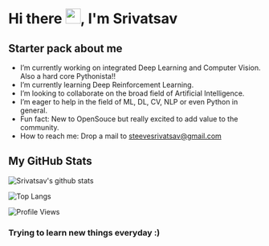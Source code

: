 # Hi there <img src="https://raw.githubusercontent.com/MartinHeinz/MartinHeinz/master/wave.gif" width="30px">, I'm Srivatsav

## Starter pack about me

- I’m currently working on integrated Deep Learning and Computer Vision. Also a hard core Pythonista!!
- I’m currently learning Deep Reinforcement Learning.
- I’m looking to collaborate on the broad field of Artificial Intelligence.
- I’m eager to help in the field of ML, DL, CV, NLP or even Python in general.
- Fun fact: New to OpenSouce but really excited to add value to the community.
- How to reach me: Drop a mail to steevesrivatsav@gmail.com

## My GitHub Stats

![Srivatsav's github stats](https://github-readme-stats.vercel.app/api?username=vat0599&show_icons=true&bg_color=30,e96443,904e95&title_color=fff&text_color=fff&count_private=true)

![Top Langs](https://github-readme-stats.vercel.app/api/top-langs/?username=vat0599&langs_count=9&layout=compact)

![Profile Views](https://komarev.com/ghpvc/?username=vat0599&color=brightgreen&style=plastic)

### Trying to learn new things everyday :)
<!--
**vat0599/vat0599** is a ✨ _special_ ✨ repository because its `README.md` (this file) appears on your GitHub profile.

Here are some ideas to get you started:

- 🔭 I’m currently working on ...
- 🌱 I’m currently learning ...
- 👯 I’m looking to collaborate on ...
- 🤔 I’m looking for help with ...
- 💬 Ask me about ...
- 📫 How to reach me: ...
- 😄 Pronouns: ...
- ⚡ Fun fact: ...
-->
